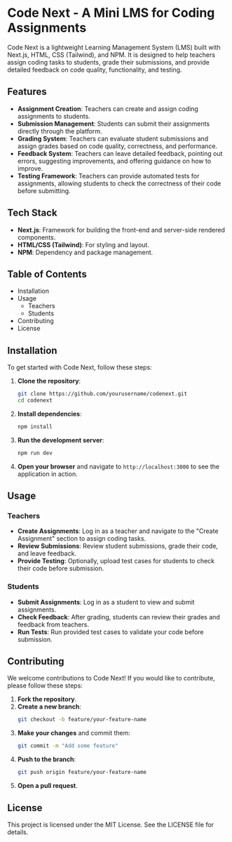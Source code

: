 # Code Next - A Mini LMS for Coding Assignments

Code Next is a lightweight Learning Management System (LMS) built with Next.js, HTML, CSS (Tailwind), and NPM. It is designed to help teachers assign coding tasks to students, grade their submissions, and provide detailed feedback on code quality, functionality, and testing.

## Features

- **Assignment Creation**: Teachers can create and assign coding assignments to students.
- **Submission Management**: Students can submit their assignments directly through the platform.
- **Grading System**: Teachers can evaluate student submissions and assign grades based on code quality, correctness, and performance.
- **Feedback System**: Teachers can leave detailed feedback, pointing out errors, suggesting improvements, and offering guidance on how to improve.
- **Testing Framework**: Teachers can provide automated tests for assignments, allowing students to check the correctness of their code before submitting.

## Tech Stack

- **Next.js**: Framework for building the front-end and server-side rendered components.
- **HTML/CSS (Tailwind)**: For styling and layout.
- **NPM**: Dependency and package management.

## Table of Contents

- Installation
- Usage
  - Teachers
  - Students
- Contributing
- License

## Installation

To get started with Code Next, follow these steps:

1. **Clone the repository**:
    ```bash
    git clone https://github.com/yourusername/codenext.git
    cd codenext
    ```

2. **Install dependencies**:
    ```bash
    npm install
    ```

3. **Run the development server**:
    ```bash
    npm run dev
    ```

4. **Open your browser** and navigate to `http://localhost:3000` to see the application in action.

## Usage

### Teachers

- **Create Assignments**: Log in as a teacher and navigate to the "Create Assignment" section to assign coding tasks.
- **Review Submissions**: Review student submissions, grade their code, and leave feedback.
- **Provide Testing**: Optionally, upload test cases for students to check their code before submission.

### Students

- **Submit Assignments**: Log in as a student to view and submit assignments.
- **Check Feedback**: After grading, students can review their grades and feedback from teachers.
- **Run Tests**: Run provided test cases to validate your code before submission.

## Contributing

We welcome contributions to Code Next! If you would like to contribute, please follow these steps:

1. **Fork the repository**.
2. **Create a new branch**:
    ```bash
    git checkout -b feature/your-feature-name
    ```
3. **Make your changes** and commit them:
    ```bash
    git commit -m "Add some feature"
    ```
4. **Push to the branch**:
    ```bash
    git push origin feature/your-feature-name
    ```
5. **Open a pull request**.

## License

This project is licensed under the MIT License. See the LICENSE file for details.

